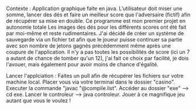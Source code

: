Contexte : 
	Application graphique faite en java. L'utilisateur doit miser une somme, lancer des dés et faire un meilleur score que l'adversaire (fictif) afin de récupérer sa mise en double. 
	Ce programme est mon premier projet en autonomie totale
	Les images des dés pour les différents scores ont été fait par moi-même et reste rudimentaires. 
	J'ai décidé de créer un système de sauvegarde via un fichier txt afin que le joueur puisse continuer sa partie avec son nombre de jetons gagnés précédemment même après une coupure de l'application.
	Il n'y a pas toutes les possibilités de score (ici un 7 a autant de chance de tomber qu'un 12), j'ai fait ce choix par facilité, je dois l'avouer, mais également pour avoir moins de chance d'égalité. 

Lancer l'applciation : 
	Faites un pull afin de récupérer les fichiers sur votre machine local.
	Placer vous via votre terminal dans le dossier "casino".
	Executer la commande "javac "@compile.list".
	Accéder au dossier "exe" --> cd exe.
	Lancer le controleur --> java controleur.
	Jouer à ce magnifique jeu autant que vous le voulez !